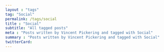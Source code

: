 ```yaml
---
layout : "tags"
tag: "Social"
permalink: /tags/social
title : "Social"
subtitle: "All tagged posts"
meta : "Posts written by Vincent Pickering and tagged with Social"
summary : "Posts written by Vincent Pickering and tagged with Social"
twitterCard:
---
```

